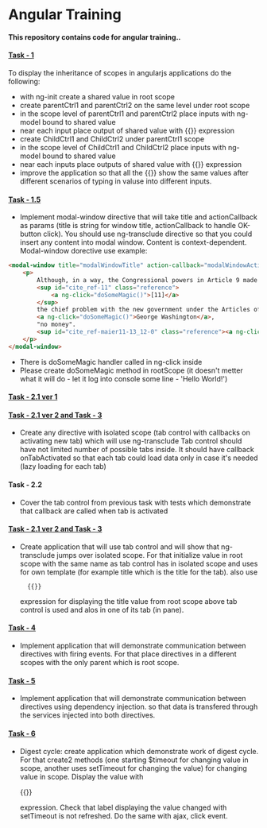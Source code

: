 # Angular Training

#### This repository contains code for angular training..

#### [Task - 1]
 To display the inheritance of scopes in angularjs applications do the following:
 - with ng-init create a shared value in root scope
 - create parentCtrl1 and parentCtrl2 on the same level under root scope
 - in the scope level of parentCtrl1 and parentCtrl2 place inputs with ng-model bound to shared value
 - near each input place output of shared value with {{}} expression
 - create ChildCtrl1 and ChildCtrl2 under parentCtrl1 scope
 - in the scope level of ChildCtrl1 and ChildCtrl2 place inputs with ng-model bound to shared value
 - near each inputs place outputs of shared value with {{}} expression
 - improve the application so that all the {{}} show the same values after different scenarios of typing in valuse into different inputs.

#### [Task - 1.5]
 - Implement modal-window directive that will take title and actionCallback as params (title is string for window title, actionCallback to handle OK-button click). 
You should use ng-transclude directive so that you could insert any content into modal window. Content is context-dependent. Modal-window dorective use example:
```html
<modal-window title="modalWindowTitle" action-callback="modalWindowActionHandler">
	<p>
		Although, in a way, the Congressional powers in Article 9 made the "league of states as cohesive and strong as any similar sort of republican confederation in history",
		<sup id="cite_ref-11" class="reference">
			<a ng-click="doSomeMagic()">[11]</a>
		</sup>
		the chief problem with the new government under the Articles of Confederation was, in the words of 
		<a ng-click="doSomeMagic()">George Washington</a>, 
		"no money".
		<sup id="cite_ref-maier11-13_12-0" class="reference"><a ng-click="doSomeMagic()">[12]</a></sup>...	
	</p>
</modal-window>
```
 - There is doSomeMagic handler called in ng-click inside
 - Please create doSomeMagic method in rootScope (it doesn't metter what it will do - let it log into console some line - 'Hello World!')

#### [Task - 2.1 ver 1]
#### [Task - 2.1 ver 2 and Task - 3]
 - Create any directive with isolated scope (tab control with callbacks on activating new tab) which will use ng-transclude
	Tab control should have not limited number of possible tabs inside. 
    It should have callback onTabActivated so that each tab could load data only in case it's needed (lazy loading for each tab)
	
#### Task - 2.2
 - Cover the tab control from previous task with tests which demonstrate that callback are called when tab is activated

#### [Task - 2.1 ver 2 and Task - 3]
- Create application that will use tab control and will show that ng-transclude jumps over isolated scope.
	For that initialize value in root scope with the same name as tab control has in isolated scope and uses for own template (for example title which is the title for the tab).
	also use

	    {{}}

    expression for displaying the title value from root scope above tab control is used and alos in one of its tab (in pane).

#### [Task - 4]
- Implement application that will demonstrate communication between directives with firing events.
	For that place directives in a different scopes with the only parent which is root scope.

#### [Task - 5]
- Implement application that will demonstrate communication between directives using dependency injection.
	so that data is transfered through the services injected into both directives.

#### [Task - 6]

- Digest cycle:
  	create application which demonstrate work of digest cycle. For that create2 methods (one starting $timeout for changing value in scope, another uses setTimeout for changing the value) for changing value in scope.
  	Display the value with

  	{{}}

    expression. Check that label displaying the value changed with setTimeout is not refreshed.  	Do the same with ajax, click event.

[//]: # (These are reference links used in the body of this note and get stripped out when the markdown processor does its job. There is no need to format nicely because it shouldn't be seen. Thanks SO - http://stackoverflow.com/questions/4823468/store-comments-in-markdown-syntax)

   [Task - 1]: <//niknik19.github.io/angular-training/index1.html>
   [Task - 1.5]: <//niknik19.github.io/angular-training/index1.5.html>
   [Task - 2.1 ver 1]: <//niknik19.github.io/angular-training/index2.html>
   [Task - 2.1 ver 2 and Task - 3]: <//niknik19.github.io/angular-training/index2.ver2.html>
   [Task - 4]: <//niknik19.github.io/angular-training/index4.html>
   [Task - 5]: <//niknik19.github.io/angular-training/index5.html>
   [Task - 6]: <//niknik19.github.io/angular-training/index6.html>
